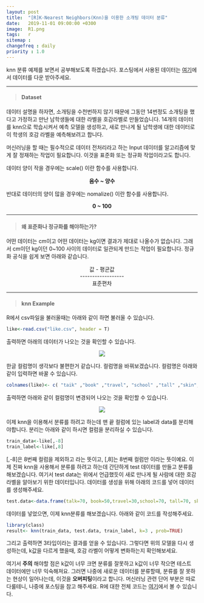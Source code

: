 ```yaml
---
layout: post
title:  "[R]K-Nearest Neighbors(Knn)을 이용한 소개팅 데이터 분류"
date:   2019-11-01 09:00:00 +0300
image:  R1.png
tags:   r
sitemap :
changefreq : daily
priority : 1.0
---
```


knn 분류 예제를 보면서 공부해보도록 하겠습니다. 포스팅에서 사용된 데이터는 [여기](https://github.com/KEJdev/DataSet)에서 데이터를 다운 받아주세요.

-------

> ####  Dataset  

데이터 설명을 하자면, 소개팅을 수천번하지 않기 때문에 그동안 14번정도 소개팅을 했다고 가정하고 만난 남학생들에 대한 라벨을 호감라벨로 만들었습니다. 14개의 데이터를 knn으로 학습시켜서 예측 모델을 생성하고, 새로 만나게 될 남학생에 대한 데이터로 이 학생의 호감 라벨을 예측해보려고 합니다.  

머신러닝을 할 때는 필수적으로 데이터 전처리라고 하는 Input 데이터를 알고리즘에 맞게 잘 정재하는 작업이 필요합니다. 이것을 표준화 또는 정규화 작업이라고도 합니다.  

데이터 양이 작을 경우에는 scale() 이란 함수를 사용합니다.  
**<center> 음수 ~ 양수 </center>**  


반대로 데이터의 양이 많을 경우에는 nomalize() 이란 함수를 사용합니다.  
**<center> 0 ~ 100 </center>**

-------

> #### 왜 표준화나 정규화를 해야하는가? 

어떤 데이터는 cm이고 어떤 데이터는 kg이면 결과가 제대로 나올수가 없습니다. 그래서 cm이던 kg이던 0~100 사이의 데이터로 일관되게 만드는 작업이 필요합니다. 정규화 공식을 쉽게 보면 아래와 같습니다.  


<center>값 - 평균값 </center>
<center>------------------</center>
<center>표준편차</center>  


-------


> #### knn Example

R에서 csv파일을 불러올때는 아래와 같이 하면 불러올 수 있습니다.  

```r
like<-read.csv("like.csv", header = T)
```  

출력하면 아래의 데이터가 나오는 것을 확인할 수 있습니다. 

<center><img src="{{ site.baseurl }}/images/R1.png" ></center>  


한글 컬럼명이 생각보다 불편한거 같습니다. 컬럼명을 바꿔보겠습니다. 컬럼명은 아래와 같이 입력하면 바꿀 수 있습니다.  

```r
colnames(like)<- c( "taik" ,"book" ,"travel", "school" ,"tall" ,"skin", "muslce" ,"label")
```  
  
출력하면 아래와 같이 컬럼명이 변경되어 나오는 것을 확인할 수 있습니다.  

<center><img src="{{ site.baseurl }}/images/R2.png" ></center>  
 

이제 knn을 이용해서 분류를 하려고 하는데 맨 끝 컬럼에 있는 label과 data를 분리해야합니다. 분리는 아래와 같이 하시면 컬럼을 분리하실 수 있습니다.   

```r
train_data<-like[,-8]
train_label<-like[,8]
```

[,-8]은 8번째 컬럼을 제외하고 라는 뜻이고, [,8]는 8번째 컬럼만 이라는 뜻이예요. 이제 진짜 knn을 사용해서 분류를 하려고 하는데 간단하게 test 데이터를 만들고 분류를 해보겠습니다. 여기서 test data는 위에서 언급했듯이 새로 만나게 될 사람에 대한 호감 라벨을 알아보기 위한 데이터입니다. 데이터를 생성을 위해 아래의 코드를 넣어 데이터를 생성해주세요.  

```r
test.data<-data.frame(talk=70, book=50,travel=30,school=70, tall=70, skin=40,muslce=50)
```  

데이터를 넣었으면, 이제 knn분류를 해보겠습니다. 아래와 같이 코드를 작성해주세요.  

```r
library(class)
result<- knn(train_data, test.data, train_label, k=3 , prob=TRUE)
```

그리고 출력하면 3타입이라는 결과를 얻을 수 있습니다. 그렇다면 위의 모델을 다시 생성하는데, k값을 다르게 했을때, 호감 라벨이 어떻게 변화하는지 확인해보세요.  

여기서 **주의** 해야할 점은 k값이 너무 크면 분류를 잘못하고 k값이 너무 작으면 테스트 데이터에만 너무 익숙해져요. 그러면 나중에 새로운 데이터를 분류할때, 분류를 잘 못하는 현상이 일어나는데, 이것을 **오버피팅**이라고 합니다. 머신러닝 관련 단어 부분은 따로 다룰테니, 나중에 포스팅을 참고 해주세요. R에 대한 전체 코드는 [여기](https://github.com/KEJdev/R-Example)에서 볼 수 있습니다. 



